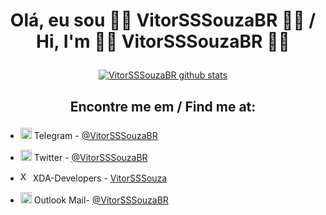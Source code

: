 # <p align="center"> Olá, eu sou  🏳️‍🌈 VitorSSSouzaBR 🏳️‍🌈  / Hi, I'm 🏳️‍🌈 VitorSSSouzaBR 🏳️‍🌈 </p>


[<p align="center">![ VitorSSSouzaBR github stats](https://github-readme-stats.vercel.app/api?username=VitorSSSouzaBR&show_icons=true&include_all_commits=false&bg_color=90,29ABE2,4F00BC&title_color=fff&text_color=fff&icon_color=00FFFF&border_color=00FFFF&&border_radius=20&count_private=true)</p>](https://github.com/VitorSSSouzaBR)


## <p align="center"> Encontre me em / Find me at:</p>

- <img src="https://www.vectorlogo.zone/logos/telegram/telegram-icon.svg" alt="Telegram" width="18"/> Telegram - [@VitorSSSouzaBR](https://t.me/VitorSSSouzaBR)

- <img src="https://www.vectorlogo.zone/logos/twitter/twitter-icon.svg" alt="Twitter" width="18"/> Twitter - [@VitorSSSouzaBR](https://twitter.com/VitorSSSouzaBR?s=09)

- <img src="https://raw.githubusercontent.com/simple-icons/simple-icons/master/icons/xdadevelopers.svg" alt="XDA-Developers" width="16"/> XDA-Developers - [VitorSSSouza](https://forum.xda-developers.com/m/vtrmanfredini.10702109/)

- <img src="https://www.vectorlogo.zone/logos/microsoft/microsoft-icon.svg" alt="Outlook" width="18"/> Outlook Mail- [@VitorSSSouzaBR](https://github.com/VitorSSSouzaBR/Infos/blob/main/e-mail#L3)
